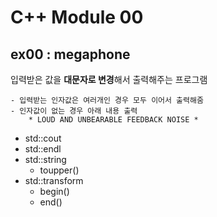 # C++ Module 00

## ex00 : megaphone

입력받은 값을 **대문자로 변경**해서 출력해주는 프로그램

	- 입력받는 인자값은 여러개인 경우 모두 이어서 출력해줌
	- 인자값이 없는 경우 아래 내용 출력
		* LOUD AND UNBEARABLE FEEDBACK NOISE * 

- std::cout
- std::endl
- std::string
  - toupper()
- std::transform
  - begin()
  - end()


